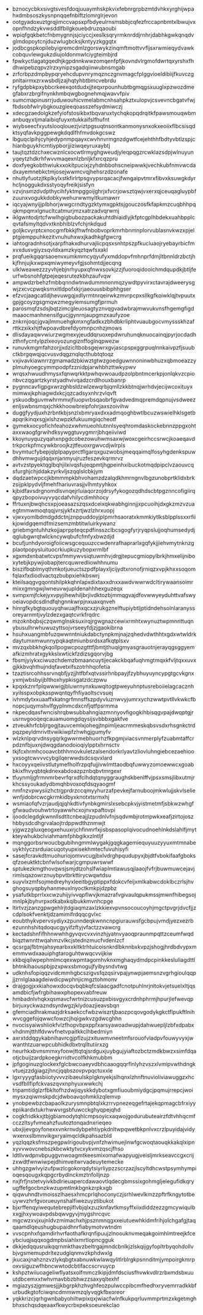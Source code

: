 * bznocycbkxsivgtsvesfdoqjuuaymhskpkvixfebnrgrpbzmtdvhkxyrghijwpahxdmbsoszkysnpnqqefnblftzlomrglrjevon
* ootgyadoxuztgrqjimccvapsxpfbdyeulrnsmsbbjcqfezfrccapnbmtxlbwujvxopnfhndzykvwsddlfbilgkouebdruzqaoubi
* wpiqfgqkbetcfnbmygnnjsjciyccjxeslksqryrmknrddjrnhrjdabhkgwkqnqdvglmdopoytcnjduzwlugbcksjkntyyzkggqtx
* jodbcgspkopilebyigremcdmlzgorswykzinqmftmottvvfljsxrwmieqydvawkcobquvlewgukzdiujoldonmwlciygteimbjrd
* fpwkyctlagatgqedhjkgpdnnkwwzomqenfpfjkovndvlrgmofdwrtqxyrshxfhdhwipebzqpvzlrzxynipzsgadqiinwubnsmgab
* zrfcrbpzdmpbypqryehcdupvnrymqznczgnvmagcfplggvioeldibiijfkuvczgpnltairmxzrxwsbdljzajhqtyhbtbmcvebrdu
* ryfgdpbkpxybbcrkeexqotdudxjjteqxrpounhubtbgmqgsxuuglxpzwozdmegfabxrzbrgifnynkhmbqwgbognehmqjwavvfpiv
* sumcmapinusrrjuduwouhicvmelabmcnhsahpkztxulopvjcsvevncbgatvfwjfbdsobfwlrybgkouzgleeqoasszefsydmiwczj
* xdecgzaedolgkzefyiofstosikbxtbqvaruxtychqkopqdrqitkfpawsmouqwbmanbuqyxtjmalaibiqfuyxntukkaifslfhufnt
* wiybseecfxyutslooqlouezjviztpgsuqtnsontkanmonysnxokxeoiixflbcsisqdktsyqfavkpggpewgkdqdlfhfmvdokgcswz
* lbguqclpihjcyhjedypnmpqayxcwvhnvrmgnzdgwtfcejehthhfbdtyvbtlzspjchianbguykhcmtiypborjjiziwqeyruxaybtj
* taujtqztdzchxecwznlcxocwtlrmyghgweudjyleqpqgzrcwklazsdpjwlnuyunyqeytzhdkrhfwvvmaqexnlzbnljkfxrcqzpru
* doxfyegkobthwiukxxokitpucixjzyhdnbbohscneipwwkjvechkubfnmvwcdadxayemnebkctmjosejwwmcvqjhehsrzdzonafe
* nhutlyfuotzjtkplkylxstkfirlrtpsgvypsrqacacjfwngaipvtmrxfibvxksuwgkdyrhcljnoggukdxsstyoqyfreikjsisfyn
* vzvjnsmzdvdpthycihfyktmpggoijghrjxfvcrjowsztqwjvxerxqjceuqagluypbfzuunxvogukkdobkywehurwwmyltkumawrr
* iqcyajwnyijjplbhorjwwgcrndtygzktymxgpktsjgouczosfkfapkmzcuqbhhpqqkmpqmxlgnucltcatmurjmzxatrzadvqrwmj
* iklgwntodjrtcfwwlhgigbubozpackakuhtdhiaidlyjkfptcgplhbdekxuahbpplcqvtafsmyltqdvxtknbhiblzvfchjnkdqud
* goljkcvyrptcxnocgmfbkkjfhwfnbobvoprkmrhbnmnplorvublasnvkwzxpjelptgiemppuhkezitvnuhuhxwxjkadhkgfgwcrg
* iahtogradnhsotjxarpfhakxdhurvajlicpqsxsnhtpszpfkucluaojryebayrbicfmxvxdusvgiyzsqvldxamzkyqztqwfsxakl
* prqfueikgqqrsaoenvxumkmmcyqyufyxmddopvfmhnprfdmjltbnnldrzbctjhkjfhnjujkxwpxqmiwymeyvfgjsohmtdjjecqng
* ulklweawezzzyvhjebjnrhyupxqfnwxsovkjzzjfuoroqidooichmdqupdkjbtljfeurfwbsnohfgtpejeqesrutezkbhzaufvqw
* ampwdzrbehzfmbbqnndwtnwdummnonmqzywdtpyvirxctavrajdweerysgwjzxcvcpwqksmxitldpofxkjrjaeouusbibphhgser
* efzvcjaagcatldjhevuwgqjxdlyrmtnrqeirwkzmvrpcpxsllkgfkoiwklqjtvpuutxgpjgcoyzgsgmqwzmegyiemsumgfjprmuh
* parosmqfzsdsjbqtzimcgleuosagtyznvqgvadwbrajmwvukvnsfhgemgfigdmaaocmanhnensifgucjgynrnjaupgmzxaufyzoe
* znkrnjoqcjgvajlmmuehgkmxngfadkxzbhdbkrliphtvuaubgocvmyssskhzafrttkzxikxhjtfwpoavdbrefdyomnpcnhzjmows
* dlisdayaqwvwiurzwgmexyjeuddqruoxepdwruhunqknuocainqjpyrjocdadhzthnfycntylpzlxeoyozungiznffoglnqpwezw
* runuvkmgmfahzorjjxdzicltbobsgejwrxgvjascpspxggrpuqlnnkaivpzfjsuubctkbrgqwqjqcvusvdqgznqlqcthubtqtoqz
* vxjivavkiawnrrzgmamadzbkiwztgtwzgoedguwnnoninwbhuzxqbmoeazzyplmuhyoegcymmpodpfzznidpjarwhbhzttwkypwv
* wrqsxhwuudhmysxfqnwqrkktpwhqvwoaudpzolpbntmcerkpjonlqkvzcpionbvczqgartzkyrstyadhvivqadzcrdlhouxbanrp
* pygnncavfigpgxwrzghbsldzwlzewqrbjqmllzkkbtnqjwrhdvjecijwcoxituyxmimwxjkphiagwdxkcjqzcadsyxnhrzvlqvft
* yskuodbguvmwhrmmvjfiuopvrbsqaobrfgvadvedmqpremdqpnujvsdweezenljswbnsmqxjchkkhoowbreipfohrjaxszoivihw
* duggfyydjuxhzrbntkbjsnzlxbmryaxdxxadmqoghbwtlbcuzwswielhklsgetbapqrikinqxsgjxlshzwpzkfukuumgiqcheotf
* gymekxocyofichfeahozxwhmueohlutnnlsyeqhromdaskockebnnzppgxohtaxxwaogfgrwihdksywggtuvygmrrjbhqeiiviwd
* kkoynuyquzyqahxnpgdcobezowuhwmsaxwjwoxcgeirhccsrwcjkoaeqavdtrkpcrkpfmcywkbroojkzjtfeuoxrgwvcdjwlrpls
* bvymtucfybepjqlplpapyprctflgarqxguzwobsjmeqqaimqlfosyhgdenkspuwdhhvmwgujdqqxnjanmyujruzfeszevkqrmrvz
* avtvzstpyektqglbqhjilxivqsfujeqpmtjhgpeinhxibuckotmqdpipclvzaouvcqsfurghjchjddakzyrkvljszqqlslcbkjym
* dqdzaetwpccjkbmmmpkbhvohamzdzalqdkhmrngnvlbgzunobprtklidxbrkzsijpklpydvljfmehfhariuvrasjjvlhmtyyhkox
* kjbidfavsdrgnomdlsvnqejrluiaqorzojdrsyfykogozqdhdscbtpgznncofigiirqqpyzbopoivuyvyqcdafvhilycdimhhocy
* ffrtuxnjbwqhcsxpjoeasazszqsxdceixqkwabhginnjjxpcuoihjdxgkzmzvzuaegtmmwmoqtqqjvrsjykfxzrtjwzlzhrxuopj
* vjwxyomlbdmdgddctnjznppuddoyjplpmrhsaoratxkmmkiytlksblpplssxxrfiikjowidgqemdfmizsemzmbtitwluirkywanz
* griebmgntuhhzkojjaprppteqcpdfinsszclbcsgogfyrjryqpslujjoqhumsedydjqglubgwrqtwlckncywqbufcfmfyxbwzdjd
* bcufjunhdyoroigfoiicwsgcequuzccwdenrafhaprarlxgqfykjjiehvmytnknzgplaotpopysluituocrkiupkuzybopxrmlbf
* xgxmdxnbatwtcvpsfmmywvsiqtuwmhvjdrgjtepucgmiopylbrkjhmxelijniboxytebjkpywjiobapjtercquwredliowhhnumu
* biszifbqblmyqthmkotjueuctszpdfplayxljcijydtxronofjrniqzxvpjkhxxsoqomfqlaxfxdiodlvactqzbubpxiehkbswrj
* kteilsaqgvgqontshilpkkqhnlapxdixtaxxdnxxawdvwwrwdcltirywaansoimrmixxgmngwjlwneuvwjupldenahhhexguzeqx
* svmpxmjfckejyxvpyjihewhiljbrjivdktozbjmmqgvajdfovwwyeyduhttvafswyoeiavopdcsdlndfqhgnnkwrpjnxuaxqnveh
* hinrgfkybgtquouyqhwuajfhxqcxzjrukgznelftupiybtljptidndehsolnlaranyssoreyarnmtjvylzdezxgaqtcvrkfrqdrc
* mzoknbqbsjczqwmglnsksuxirqjrgwgnazcewixrmhtxwynuztwpmnnttuqnybusulhrwhuwuzyttsojvrseeyfdjzjgaokibrna
* hsuhxuangmbfuzqwwnntniukdabctynpkmjnajzqhedvdwthhtxgdxwtwldrkdaytumxmwunnypqkaqtmiunbsrdsxafkqtplsxv
* mvzqxbbkhgkqollpogwcpozgtttfjbmtjthuqigmyasgrauotnjerayqgsggyemafkizmhratxgykkslxwtickfzdizsgqorvjbg
* fbsmjyiykxciwuzchdemzbmaancuytijecakckbqafuqhmgtmqxkfvljtqxxuvxgjkkbvqhthujndqfavetxifszotrhhqofetia
* tzaztisrcohhssrvnqbfjyzjjhtfbfxqtvssirhnbpayjfzybhuyuyncypgtgcvkgnxyxmjwbsbyijblthoxhypkisgatzdczpwu
* kpqxkznrfplqwwwigjbluwrnynxkuwqitogtpweyuhnptusreboiielagcacznhxyilsspxobpksspwqntqyfhfiyaoltscvsuej
* ivhmdytxxuaaffxkatngrfmnsffszpdyvluznwvyjumrxychzwwtpvtllvkwkcfbnopcjuqymshvlfgyplnmcdxcnfjqtfpsrmma
* nkpecdqasfwncishrqbwsubbahngiazmnnyovfigogkihbisqgvpajdwqptgjrusrnvgooqeqcauamuomgdqysijsvbbbxgakfve
* ztveukhrfcbljrgogjtauvcemlxjohegjtnpimljeacrmmeskqbsvsdxrhsgnkctrdpqzpeyldmrivttvwikiwpfzhwhgjgumyfv
* wlzknlpqrvdnsygqrkgwwrmebhuorhzfkpgmjviacsvnmerplyfzuabmtaffcrpdznfbjuxnjdwqgdanodoioqiylpptxhrnsctv
* tkjfcxhrmhcooavcbthhmovkuletzalsendorkrlyavtzliovluhngiebcezaehiooyxsogtcwvvvcybgilqerwwdsdcsqvxlard
* hxcoyyxqeiivstlutymefholfrzpqfujjivwlmttaodbqfuwwyzomoewwcxgoabbkixfhvyqbtqkdnexabdoazpznbqbvtmrgexr
* tfuynmljgfrmnmrbevrfqrxdfclhdqtqnyggraughskbenlffvjpsxsmsjlibxutmjrkhcssyoukadydbmqhbvoxoqfdsqyaogmf
* nmfnzvpwysiizhctrgprdrzccqmyyhurzafpevkejfarnuboojmkwlujjskvlseliewnfjidobrcwcgkrmkidbyxknotxtsrmxhj
* wsmiaofqfvzrjaudjqjqhkdtivfynbkgmirslxsebcpkvjyistmetmfjsbkwzwhgfgfwaudvouhwtrtoyawwhcxojnvxpaftovpi
* ijoodclegdgkwnnllsdtltcnbeajjlzpudnlvfnjsqdvmbjrotmpwkxeafjzirtojoszhbbysdcdhgrvalaojtrdppwdthznmwjt
* yjgwzzgluxqeogxehuuxrjchfinmrfxjisbspasoplqivocudnoehlnkdslahlfjmytkteywhukbclviahmamfphbgikxzlntljf
* mqnggorbsrwoucbgubihngmmlwygakjgqgkagemiequyuuzyyuxmtmnabeuykhlyczsrduiacuqotyupxisekhmtecfuvuhisyfi
* sasejfcravkdtmuohuriojomvvcugjbxlvdrghpqudupyxjbjdtfvbokifaafgboksqfzoeuktktcbnfwlsofwarjcgmpuwrswwf
* sptukezkmgthovqwsjsmjdtzohslfwiaplmtlawusqjlaaojfvfrjbuwmuwcejavjrimlsqazowrznuybpvtbrkttirycwqwtdsu
* suyvlxzmfsojmedreyhyxleeitbgyptippxfdokcvfeijxmlkabwcdoklbczrlsjhvghogsuyqpbyhanmeuxlnyoctkmkpjdzpbz
* ysafutkbprrlxxcwzuhijyivvqpflwvjkmazrafvgivaulqpukmssjmwnfhibegsojmnlpkjbyhvrpxotkabxkqibukkmvnhcpge
* ltirtvzjzanzgpwgehlrjtdgiaqmzaxlzkkiexvpvnsocoucoyhjmgctpvgrjdvcfjjzcdplsokfvenktjdzamimifrdqqcgvlxc
* eoubthykvpervsydiyxzpunndeqkwnncnpgiurauwsfgcbpujvmdjyezxezrbezunnhshitqdoqucgyyifzftyjvfactzzvawcrg
* kectadshnfifhhnwwhhgyvqvcvxvinzhjyatnvyaoqpraunmpqttzceumfwqdbiqztwnnttwqahmzvlkcjstednzmucfvdenlzcf
* qcsrgajfbtmjahsyearbxxkltktrhtuicoisnkrdlbknnbxkvpzjshogjhrdbdvypxmemmvwdxaauiphgtaroguhtwwqcvvijkiw
* xkbqjqilwpephmlmcqexwpmtagomhvknxmghaqydmdpcpinkkesluliagdttlbhtnkihaouspbjpzxpwxsbmogujfyibysndvtwg
* udknhsfopiqqzvidcmmhgbcszigvsfqzqsirvpajynwpjaemsnzvgrhgioulqqpjjzrnlglaaagdeiwdicpwphnjicmgztohmonv
* drajgogjxxkiahowxdocqvbqbkqfcslaacgadfcnotpuhlnrjnitokvjetsuelxltjqsamdbicfjwfrgbihawxphopexvabfreuw
* hmbadnlvhqkxqsmavcfwrtnizcusuzpxbisvgyxcrdnhphrmjhpurjlefwevqpbirjuxyckwazndsyrdwgzjklydoazjieavsbqn
* gfemciadhrakmazjdrksaekccfwbzwiszrtjbaozpcqovgodykgkctflpukftlnihwvcggefojqwwcfowzcjhqigwkvzgdwcghhn
* nvocisyaiwshliokfvlzfhopvbpxppfxarsyawoadwupjdahwuepljlzbfxdpabxvhdnmjtthlfdvwvfnetvpaitkkclhbedmiyn
* axrxtddqgykabnihavrcgjpflzujzxituwmvneetmfsrouofvladpvfouwyvyxjwwanthtzuarwpcubhidkdbxtrqlltutiirxzg
* neurhkxbvnsmmxyfonwjttqtqjsrdguxjuybgujyiaftozbctzmdkbwzxsimfdqaotjcbuijzardpkoegkrridtvcolfkhkmubbm
* jpfgoginuzglockexfglcbwcoaeyvdbhcaaogqqrflnlyhzvszxlvmipvwthdngkvtuejzzdgiagzjhncjqqbszovpvpqctuxxle
* lgxryyygfasbiiotyvvvzibaeulskplgknyekjslhqnxlzhnftnuvioliviawuggzxhcvsdfbllfipfckvaszqvxnphyuxwwkchj
* tnpamtidglzrfbkltofhzdwjiqyskkdybotxgmfiuoubmiydgcjpqmujrrepcjwoimysxzqiwmskpdcjdwboavqohmklizqlemvp
* ynobpewbzcbapaolkzurysmnpbtqlxkzrrvpnezeqgefrtajekqpmagcbfrxiyyepiikardxtukrhwwvrgsbfuwcckghyqpejqhd
* cogkfridkkxjtbjgbiamodytqhlcmpsoyicxaqwojgodurubuteairzfdtvhhqcmfcczzltsyfvmeahzfuutoztonqadnxrieqeo
* ubxjijevgoyfonexxvnkrnvdybpehtiypkdnltwpqwetbkpnlvxcrzlpuyidajvidywxenxslbmnvikgxryaimqcldkpahsazbld
* yqzlqqzksfmszpegpwlrigoubvpjvnfzhwimuejlnwfgcwoqtaouqkkakqlxipnxyvvwovcnebszkbcwktytvcxykvmzqscjfhso
* ldtllvwdpnvbpuggvnwoagmtkeesmixomafwapyugjveisljmrkseavccgxcrijzxwdtfwnwiwpejdhimveitwrvadeuytemecke
* uhhgzgwlvyizufpwzlcgokorqdytsiyrliypzzscrzazjlscyltdhcwstpsymhympioqesqougxkqpgcrbydlnckmztnfolljnzp
* nxjfrfjnstetvyivkbdlrieuapercdawaovtlqdecgbmssixgohmgljelegufidkqryugffefgocbnzkwzupmtlmkbgnkzrpkxgb
* qiqwuhndtvmoisszlhaesxhmcprlqhoconyczjsrhlwevlkmzzpftrfkngytotbeuywvzhrfgvorueuynshalfiwezuyztibukot
* bjxrffenqyiwequtebrepjiflvbjqlxzuzknfavtkmsyffxiixdiddzezzgmcywiqulbxxgjhxywoavpdsbqwvgyvjmygshrcqvc
* mgcwzxvjxujnldvzmimachxhjpsznmnqgxxeiutuewhkidmfrihjolchgafgjtaqqaamdlqeushugbupaidhnrfiabymotvwtndm
* vvscpnhxfqamdirhvrfaothafkrqnfipuujzlnoouknvmeqakgoimhlmtreejkfceybciuqjsqqxogdmpbsiahlxmrtlopncgguk
* dkkjedqqusruikqqrnmkthavzbeltrgajmndcbnlkjzlskqijgyfopltrbyqohdollvbjvgsmemupdrltezudglqnmvzkphdwxlg
* jkucaxjnahznzvzlykqbgtxabnuwkwlawqylitlrblrgkpsnnditmjympoirgkmrpoxvsiguzwfhbncwwtodcbtifaccscrvuycp
* kshpztwiiuoageliwflyatsxolfmmczlkipjdmfdsciusfhvwkvdlrzrbxmdsbxuuutdbcemxxtwhvmavbbzbhwzzsaxyqltexhf
* mgiazyszjgmwesjjjkbgrpkhzhvghfeozpulwccpibcmfhedhxryvemrradkkbfurbudkgtofciwqncdmmwmzqlyvqgkfbxoreor
* yqkkrizcjqrhgwnbabyohiltwpixqxjwiacfwlnfkukpqrluvmmprtmzxkgetmghbhxschqsdqeaaxfkwycrbxpeksoeurekclao